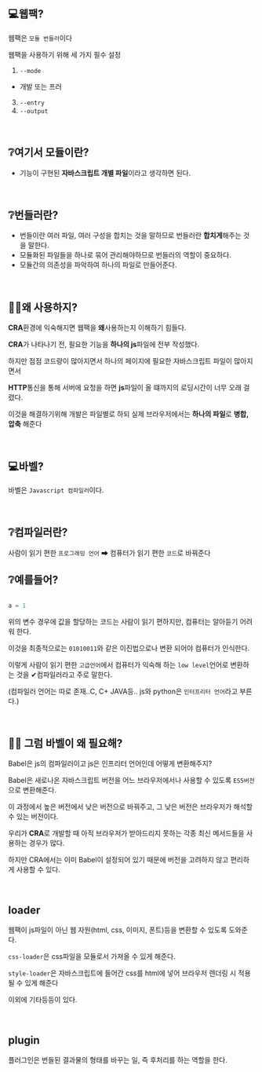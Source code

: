 ## 💻웹팩?
 웹팩은 `모듈 번들러`이다 

웹팩을 사용하기 위해 세 가지 필수 설정
1.  `--mode`

- 개발 또는 프러
3.  `--entry`
4.  `--output`


<br>


## ❔여기서 **모듈**이란?

- 기능이 구현된 **자바스크립트 개별 파일**이라고 생각하면 된다.

<br>


## ❔번들러란?

- 번들이란 여러 파일, 여러 구성을 합치는 것을 말하므로 번들러란 **합치게**해주는 것을 말한다.
- 모듈화된 파일들을 하나로 묶어 관리해야하므로 번들러의 역할이 중요하다.
- 모듈간의 의존성을 파악하여 하나의 파일로 만들어준다.


<br>

## 🤷‍♀️왜 사용하지?

**CRA**환경에 익숙해지면 웹팩을 **왜**사용하는지 이해하기 힘들다.

**CRA**가 나타나기 전, 필요한 기능을 **하나의 js**파일에 전부 작성했다.

하지만 점점 코드량이 많아지면서 하나의 페이지에 필요한 자바스크립트 파일이 많아지면서 

**HTTP**통신을 통해 서버에 요청을 하면 **js**파일이 올 떄까지의 로딩시간이 너무 오래 걸렸다.

이것을 해결하기위해 개발은 파일별로 하되 실제 브라우저에서는 **하나의 파일**로 **병합, 압축** 해준다


<br>

## 💻바벨?
 바벨은 `Javascript 컴파일러`이다. 
 
 
<br>

##  ❔컴파일러란?

사람이 읽기 편한 `프로그래밍 언어` ➡ 컴퓨터가 읽기 편한 `코드`로 바꿔준다

##  ❔예를들어?

```js

a = 1

```

위의 변수 경우에 값을 할당하는 코드는 사람이 읽기 편하지만, 컴퓨터는 알아듣기 어려워 한다.

이것을 최종적으로는 `01010011`와 같은 이진법으로나 변환 되어야 컴퓨터가 인식한다.

이렇게 사람이 읽기 편한 `고급언어`에서 컴퓨터가 익숙해 하는 `low level`언어로 변환하는 것을 ✔컴파일러라고 주로 말한다. 

(컴파일러 언어는 따로 존재..C, C+ JAVA등.. js와 python은 `인터프리터 언어`라고 부른다.)

<br>

## 🤷‍♀️ 그럼 바벨이 왜 필요해?

Babel은 js의 컴파일러이고 js은 인프리터 언어인데 어떻게 변환해주지?

Babel은 새로나온 자바스크립트 버전을 어느 브라우저에서나 사용할 수 있도록 `ES5버전`으로 변환해준다. 

이 과정에서 높은 버전에서 낮은 버전으로 바꿔주고, 그 낮은 버전은 브라우저가 해석할 수 있는 버전이다. 

우리가 **CRA**로 개발할 때 아직 브라우저가 받아드리지 못하는 각종 최신 메서드들을 사용하는 경우가 많다. 

하지만 CRA에서는 이미 Babel이 설정되어 있기 때문에 버전을 고려하지 않고 편리하게 사용할 수 있다.



<br>

## loader

웹팩이 js파일이 아닌 웹 자원(html, css, 이미지, 폰트)등을 변환할 수 있도록 도와준다.

`css-loader`은 css파일을 모듈로서 가져올 수 있게 해준다.

`style-loader`은 자바스크립트에 들어간 css를 html에 넣어 브라우저 렌더링 시 적용될 수 있게 해준다 

이외에 기타등등이 있다.


<br>

## plugin

플러그인은 번들된 결과물의 형태를 바꾸는 일, 즉 후처리를 하는 역할을 한다. 


